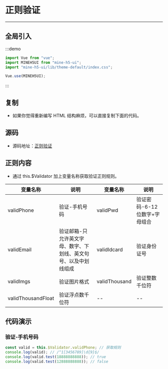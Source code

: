 # 正则验证

----

## 全局引入

:::demo

```JavaScript
import Vue from "vue";
import MINEH5UI from "mine-h5-ui";
import "mine-h5-ui/lib/theme-default/index.css";

Vue.use(MINEH5UI);
```

:::

## 复制

* 如果你觉得重新编写 HTML 结构麻烦，可以直接复制下面的代码。

## 源码

* 源码地址：[正则验证](https://github.com/biaov/MINE-H5-UI/blob/master/packages/MeAPI/validator.js)

## 正则内容

* 通过 this.$Validator 加上变量名称获取验证正则规则。

| 变量名称           | 说明                                                            | 变量名称      | 说明                         |
|--------------------|-----------------------------------------------------------------|---------------|------------------------------|
| validPhone         | 验证-手机号码                                                   | validPwd      | 验证密码-6-12位数字+字母组合 |
| validEmail         | 验证邮箱-只允许英文字母、数字、下划线、英文句号、以及中划线组成 | validIdcard   | 验证身份证号                 |
| validImgs          | 验证图片格式                                                    | validThousand | 验证整数千位符               |
| validThousandFloat | 验证浮点数千位符                                                | --            | --                           |

## 代码演示

### 验证-手机号码

```JavaScript
const valid = this.$Validator.validPhone; // 获取规则
console.log(valid); // /^1[3456789]\d{9}$/
console.log(valid.test(18888888888)); // true
console.log(valid.test(12888888888)); // false
```
